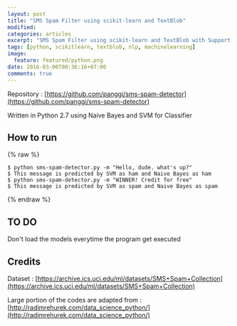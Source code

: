 ```yaml
---
layout: post
title: "SMS Spam Filter using scikit-learn and TextBlob"
modified:
categories: articles
excerpt: "SMS Spam Filter using scikit-learn and TextBlob with Support Vector Machine and Naive Bayes Machine Learning Algorithm"
tags: [python, scikitlearn, textblob, nlp, machinelearning]
image:
  feature: featured/python.png
date: 2016-03-06T00:36:16+07:00
comments: true
---
```


Repository : [https://github.com/panggi/sms-spam-detector](https://github.com/panggi/sms-spam-detector)

Written in Python 2.7 using Naive Bayes and SVM for Classifier

## How to run
{% raw %}

    $ python sms-spam-detector.py -m "Hello, dude. what's up?"
    $ This message is predicted by SVM as ham and Naive Bayes as ham
    $ python sms-spam-detector.py -m "WINNER! Credit for free"
    $ This message is predicted by SVM as spam and Naive Bayes as spam

{% endraw %}
## TO DO
Don't load the models everytime the program get executed

## Credits
Dataset : [https://archive.ics.uci.edu/ml/datasets/SMS+Spam+Collection](https://archive.ics.uci.edu/ml/datasets/SMS+Spam+Collection)

Large portion of the codes are adapted from : [http://radimrehurek.com/data_science_python/](http://radimrehurek.com/data_science_python/)

<script src="https://gist.github.com/panggi/50b184e079d8fc5d7ad3.js"></script>

